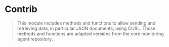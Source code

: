 # Contrib

> This module includes methods and functions to allow sending and retrieving
data, in particular JSON documents, using CURL. Those methods and functions
are adapted versions from the core monitoring agent repository.
